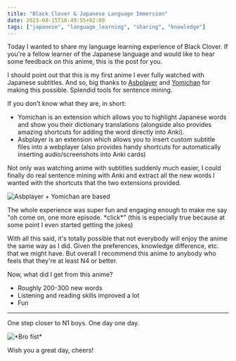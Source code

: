 ```yaml
---
title: "Black Clover & Japanese Language Immersion"
date: 2023-08-15T16:49:55+02:00
tags: ["japanese", "language_learning", "sharing", "knowledge"]
---
```


Today I wanted to share my language learning experience of Black Clover. If you're a fellow learner of the Japanese language and would like to hear some feedback on this anime, this is the post for you.

I should point out that this is my first anime I ever fully watched with Japanese subtitles. And so, big thanks to [Asbplayer](https://github.com/killergerbah/asbplayer) and [Yomichan](https://foosoft.net/projects/yomichan/) for making this possible. Splendid tools for sentence mining. 

If you don't know what they are, in short:
 - Yomichan is an extension which allows you to highlight Japanese words and show you their dictionary translations (alongside also provides amazing shortcuts for adding the word directly into Anki). 
 - Asbplayer is an extension which allows you to insert custom subtitle files into a webplayer (also provides handy shortcuts for automatically inserting audio/screenshots into Anki cards)

Not only was watching anime with subtitles suddenly much easier, I could finally do real sentence mining with Anki and extract all the new words I wanted with the shortcuts that the two extensions provided.

![Asbplayer + Yomichan are based](/images/asbplayer_yomi.png)

The whole experience was super fun and engaging enough to make me say "oh come on, one more episode. \*click\*" (this is especially true because at some point I even started getting the jokes) 

With all this said, it's totally possible that not everybody will enjoy the anime the same way as I did. Given the preferences, knowledge difference, etc. that we might have. But overall I recommend this anime to anybody who feels that they're at least N4 or better. 

Now, what did I get from this anime?
 - Roughly 200-300 new words
 - Listening and reading skills improved a lot
 - Fun

--- 

One step closer to N1 boys. One day one day. 

![\*Bro fist\*](/images/fist.gif)
 
Wish you a great day, cheers!

